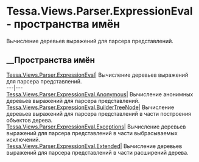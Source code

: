 # Tessa.Views.Parser.ExpressionEval - пространства имён
Вычисление деревьев выражений для парсера представлений.
##  __Пространства имён
[Tessa.Views.Parser.ExpressionEval](N_Tessa_Views_Parser_ExpressionEval.htm)|
Вычисление деревьев выражений для парсера представлений.  
---|---  
[Tessa.Views.Parser.ExpressionEval.Anonymous](N_Tessa_Views_Parser_ExpressionEval_Anonymous.htm)|
Вычисление анонимных деревьев выражений для парсера представлений.  
[Tessa.Views.Parser.ExpressionEval.BuilderTreeNode](N_Tessa_Views_Parser_ExpressionEval_BuilderTreeNode.htm)|
Вычисление деревьев выражений для парсера представлений в части построения
объектов дерева.  
[Tessa.Views.Parser.ExpressionEval.Exceptions](N_Tessa_Views_Parser_ExpressionEval_Exceptions.htm)|
Вычисление деревьев выражений для парсера представлений в части выбрасываемых
исключений.  
[Tessa.Views.Parser.ExpressionEval.Extended](N_Tessa_Views_Parser_ExpressionEval_Extended.htm)|
Вычисление деревьев выражений для парсера представлений в части расширений
дерева.
